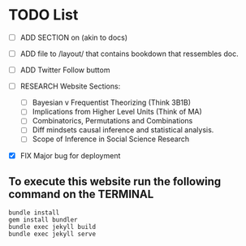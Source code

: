 # TODO List

- [ ] ADD SECTION on (akin to docs) 
- [ ] ADD file to /layout/ that contains bookdown that ressembles doc.
- [ ] ADD Twitter Follow buttom

- [ ] RESEARCH Website Sections:
	-	[ ] Bayesian v Frequentist Theorizing (Think 3B1B)
	-	[ ] Implications from Higher Level Units (Think of MA)
	-	[ ] Combinatorics, Permutations and Combinations
	-	[ ] Diff mindsets causal inference and statistical analysis.
  -	[ ] Scope of Inference in Social Science Research
  
- [X] FIX Major bug for deployment

## To execute this website run the following command on the TERMINAL

```
bundle install
gem install bundler
bundle exec jekyll build
bundle exec jekyll serve 
```